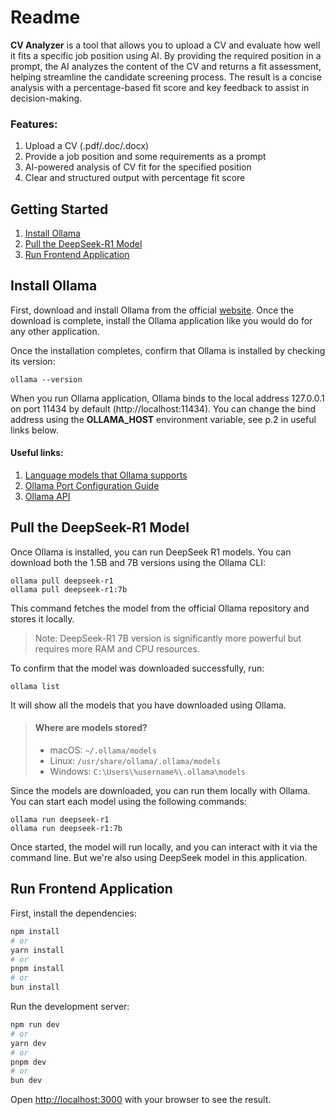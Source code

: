 # Readme

**CV Analyzer** is a tool that allows you to upload a CV and evaluate how well it fits a specific job position using AI. By providing the required position in a prompt, the AI analyzes the content of the CV and returns a fit assessment, helping streamline the candidate screening process. The result is a concise analysis with a percentage-based fit score and key feedback to assist in decision-making.

### Features:

1. Upload a CV (.pdf/.doc/.docx)
2. Provide a job position and some requirements as a prompt
3. AI-powered analysis of CV fit for the specified position
4. Clear and structured output with percentage fit score

## Getting Started

1. [Install Ollama](#install-ollama)
2. [Pull the DeepSeek-R1 Model](#pull-the-deepseek-r1-model)
3. [Run Frontend Application](#run-frontend-application)

## Install Ollama

First, download and install Ollama from the official [website](https://ollama.com/download). Once the download is complete, install the Ollama application like you would do for any other application.

Once the installation completes, confirm that Ollama is installed by checking its version:

```
ollama --version
```

When you run Ollama application, Ollama binds to the local address 127.0.0.1 on port 11434 by default (http://localhost:11434). You can change the bind address using the **OLLAMA_HOST** environment variable, see p.2 in useful links below.

#### Useful links:

1. [Language models that Ollama supports](https://ollama.com/library)
2. [Ollama Port Configuration Guide](https://www.restack.io/p/ollama-answer-port-configuration-cat-ai)
3. [Ollama API](https://github.com/ollama/ollama/blob/main/docs/api.md)

## Pull the DeepSeek-R1 Model

Once Ollama is installed, you can run DeepSeek R1 models. You can download both the 1.5B and 7B versions using the Ollama CLI:

```
ollama pull deepseek-r1
ollama pull deepseek-r1:7b
```

This command fetches the model from the official Ollama repository and stores it locally.

> Note: DeepSeek-R1 7B version is significantly more powerful but requires more RAM and CPU resources.

To confirm that the model was downloaded successfully, run:

```
ollama list
```

It will show all the models that you have downloaded using Ollama.

> #### Where are models stored?
>
> - macOS: `~/.ollama/models`
> - Linux: `/usr/share/ollama/.ollama/models`
> - Windows: `C:\Users\%username%\.ollama\models`

Since the models are downloaded, you can run them locally with Ollama. You can start each model using the following commands:

```
ollama run deepseek-r1
ollama run deepseek-r1:7b
```

Once started, the model will run locally, and you can interact with it via the command line. But we're also using DeepSeek model in this application.

## Run Frontend Application

First, install the dependencies:

```bash
npm install
# or
yarn install
# or
pnpm install
# or
bun install
```

Run the development server:

```bash
npm run dev
# or
yarn dev
# or
pnpm dev
# or
bun dev
```

Open [http://localhost:3000](http://localhost:3000) with your browser to see the result.
